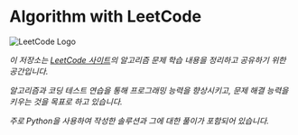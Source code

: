 # Algorithm with LeetCode

![LeetCode Logo](https://upload.wikimedia.org/wikipedia/commons/1/19/LeetCode_logo_black.png)

_이 저장소는 [LeetCode 사이트](https://leetcode.com/problemset/all/)의 알고리즘 문제 학습 내용을 정리하고 공유하기 위한 공간입니다._

_알고리즘과 코딩 테스트 연습을 통해 프로그래밍 능력을 향상시키고, 문제 해결 능력을 키우는 것을 목표로 하고 있습니다._

_주로 Python을 사용하여 작성한 솔루션과 그에 대한 풀이가 포함되어 있습니다._
